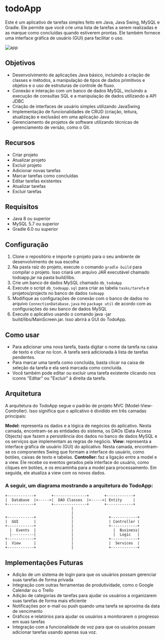 # todoApp
Este é um aplicativo de tarefas simples feito em Java, Java Swing, MySQL e Gradle. Ele permite que você crie uma lista de tarefas a serem realizadas e as marque como concluídas quando estiverem prontas. Ele também fornece uma interface gráfica de usuário (GUI) para facilitar o uso.

![app](https://i.imgur.com/W2L0rA2.png)

## Objetivos
- Desenvolvimento de aplicações Java básico, incluindo a criação de classes e métodos, a manipulação de tipos de dados primitivos e objetos e o uso de estruturas de controle de fluxo.
- Conexão e interação com um banco de dados MySQL, incluindo a execução de consultas SQL e a manipulação de dados utilizando a API JDBC
- Criação de interfaces de usuário simples utilizando JavaSwing
- Implementação de funcionalidades de CRUD (criação, leitura, atualização e exclusão) em uma aplicação Java
- Gerenciamento de projetos de software utilizando técnicas de gerenciamento de versão, como o Git.

## Recursos
- Criar projeto
- Atualizar projeto
- Excluir projeto
- Adicionar novas tarefas
- Marcar tarefas como concluídas
- Editar tarefas existentes
- Atualizar tarefas
- Excluir tarefas

## Requisitos
- Java 8 ou superior
- MySQL 5.7 ou superior
- Gradle 6.0 ou superior

## Configuração
1. Clone o repositório e importe o projeto para o seu ambiente de desenvolvimento de sua escolha
2. Na pasta raiz do projeto, execute o comando `gradle build` para compilar o projeto. Isso criará um arquivo JAR executável chamado todoapp.jar na pasta build/libs.
3. Crie um banco de dados MySQL chamado `db_todoApp`
4. Execute o script `db_todoapp.sql` para criar as tabela `tasks/tarefa` e projetos/projects no banco de dados `todoapp`
5. Modifique as configurações de conexão com o banco de dados no arquivo `ConnectionDatabase.java` no `package util` de acordo com as configurações do seu banco de dados MySQL
6. Execute o aplicativo usando o comando java -jar build/libs/MainScreen.jar. Isso abrirá a GUI do TodoApp.

## Como usar
- Para adicionar uma nova tarefa, basta digitar o nome da tarefa na caixa de texto e clicar no Icon. A tarefa será adicionada à lista de tarefas pendentes.
- Para marcar uma tarefa como concluída, basta clicar na caixa de seleção da tarefa e ela será marcada como concluída.
- Você também pode editar ou excluir uma tarefa existente clicando nos iconns "Editar" ou "Excluir" à direita da tarefa.

## Arquitetura
A arquitetura do TodoApp segue o padrão de projeto MVC (Model-View-Controller). Isso significa que o aplicativo é dividido em três camadas principais:

**Model:** representa os dados e a lógica de negócios do aplicativo. Nesta camada, encontram-se as entidades do sistema, os DAOs (Data Access Objects) que fazem a persistência dos dados no banco de dados MySQL e os serviços que implementam as regras de negócio.
**View:** representa a interface gráfica de usuário (GUI) do aplicativo. Nesta camada, encontram-se os componentes Swing que formam a interface do usuário, como botões, caixas de texto e tabelas.
**Controller:** faz a ligação entre a model e a view. Ele recebe os eventos gerados pela interface do usuário, como cliques em botões, e os encaminha para a model para processamento. Em seguida, ele atualiza a view com os novos dados.

### A seguir, um diagrama mostrando a arquitetura do TodoApp:
```
+------------+       +---------------+       +------------+
|  Database  |<----->|  DAO Classes  |<----->| Entity     |
+------------+       +---------------+       +------------+
                              |
                              |
+------------+                |                +------------+
|  GUI       |                |                | Controller |
+------------+                |                +------------+
  |  Events  |                |                  |  Business|
  |----------|                |                  |  Logic   |
+------------+                |                +------------+
|  View      |                |                |  Services  |
+------------+                |                +------------+

```

## Implementações Futuras
- Adição de um sistema de login para que os usuários possam gerenciar suas tarefas de forma privada
- Integração com outras ferramentas de produtividade, como o Google Calendar ou o Trello
- Adição de categorias de tarefas para ajudar os usuários a organizarem suas tarefas de forma mais eficiente
- Notificações por e-mail ou push quando uma tarefa se aproxima da data de vencimento
- Gráficos e relatórios para ajudar os usuários a monitorarem o progresso em suas tarefas
- Integração com a funcionalidade de voz para que os usuários possam adicionar tarefas usando apenas sua voz.
